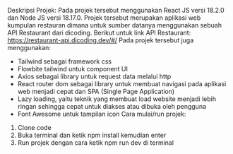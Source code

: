 Deskripsi Projek:
Pada projek tersebut menggunakan React JS versi 18.2.0 dan Node JS versi 18.17.0. Projek tersebut merupakan aplikasi web kumpulan restauran dimana untuk sumber datanya menggunakan sebuah API Restaurant dari dicoding.
Berikut untuk link API Restaurant: https://restaurant-api.dicoding.dev/#/
Pada projek tersebut juga menggunakan:
- Tailwind sebagai framework css
- Flowbite tailwind untuk component UI
- Axios sebagai library untuk request data melalui http
- React router dom sebagai library untuk membuat navigasi pada aplikasi web menjadi cepat dan SPA (Single Page Application)
- Lazy loading, yaitu teknik yang membuat load website menjadi lebih ringan sehingga cepat untuk diakses atau dibuka oleh pengguna
- Font Awesome untuk tampilan icon
Cara mulai/run projek:
1. Clone code
2. Buka terminal dan ketik npm install kemudian enter
3. Run projek dengan cara ketik npm run dev di terminal
